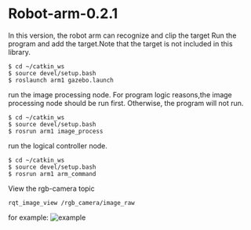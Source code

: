 # Robot-arm-0.2.1
In this version, the robot arm can recognize and clip the target
Run the program and add the target.Note that the target is not included in this library.
```
$ cd ~/catkin_ws
$ source devel/setup.bash
$ roslaunch arm1 gazebo.launch
```
run the image processing node.
For program logic reasons,the image processing node should be run first.
Otherwise, the program will not run.
```
$ cd ~/catkin_ws
$ source devel/setup.bash
$ rosrun arm1 image_process
```
run the logical controller node.
```
$ cd ~/catkin_ws
$ source devel/setup.bash
$ rosrun arm1 arm_command
```
View the rgb-camera topic
```
rqt_image_view /rgb_camera/image_raw
```
for example:
![example](https://img-blog.csdnimg.cn/20200401013234345.jpg?x-oss-process=image/watermark,type_ZmFuZ3poZW5naGVpdGk,shadow_10,text_aHR0cHM6Ly9ibG9nLmNzZG4ubmV0L3FxXzM3MjY2OTE3,size_16,color_FFFFFF,t_70)
